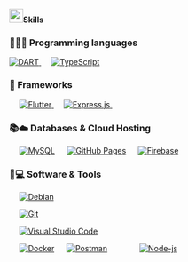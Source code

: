 
<br>
<img src="https://media2.giphy.com/media/QssGEmpkyEOhBCb7e1/giphy.gif?cid=ecf05e47a0n3gi1bfqntqmob8g9aid1oyj2wr3ds3mg700bl&rid=giphy.gif" width ="25"><b>Skills</b>


### 👨🏽‍💻 Programming languages

<p align="left"> 
  

  <a href="https://www.typescriptlang.org/">
    <img alt="DART" src="https://img.shields.io/badge/Dart-0175C2?style=for-the-badge&logo=dart&logoColor=white"/>
  </a>
&emsp;
<a href="https://python.org/">
    <img alt="TypeScript" src="https://img.shields.io/badge/TypeScript-007ACC?style=for-the-badge&logo=typescript&logoColor=white"/>
  </a>
 

</p>

### 🚀 Frameworks
<p align="left"> 
&emsp;
  <a href="https://flutter.dev/" target="_blank"> 
     <img alt="Flutter" src="https://img.shields.io/badge/Flutter-02569B?style=for-the-badge&logo=flutter&logoColor=white">
   </a>
  &emsp; 
  <a href="https://www.typescriptlang.org/" target="_blank"> 
   <img alt="Express.js" src="https://img.shields.io/badge/Express.js-404D59?style=for-the-badge">
  </a>   
  &emsp;
  
 
</p>

### 📚☁️ Databases & Cloud Hosting
<p align="left">
  &emsp;
    <a href="https://www.mysql.com/"><img alt="MySQL" src="https://img.shields.io/badge/MySQL-00000F?style=for-the-badge&logo=mysql&logoColor=white"></a>
<!--   &emsp;
    <a href="https://www.sqlite.org/"><img alt="SQLite" src ="https://img.shields.io/badge/SQLite-07405E?style=for-the-badge&logo=sqlite&logoColor=white"/></a> -->
  &emsp;
    <a href="https://www.github.com"><img alt="GitHub Pages" src="https://img.shields.io/badge/GitHub-100000?style=for-the-badge&logo=github&logoColor=white"></a>
  &emsp;
<a href="https://firebase.google.com/"><img alt="Firebase" src ="https://img.shields.io/badge/firebase-ffca28?style=for-the-badge&logo=firebase&logoColor=black"></a>
 </p>

 ### 🔧💻 Software & Tools
 
<p>
  &emsp;
    <a href="https://www.debian.org/index.es.html"><img alt="Debian" src="https://img.shields.io/badge/Debian-A81D33?style=for-the-badge&logo=debian&logoColor=white"></a>
  
  &emsp;
    <a href="https://git-scm.com/"><img alt="Git" src="https://img.shields.io/badge/GIT-E44C30?style=for-the-badge&logo=git&logoColor=white"></a>
  
   

  &emsp;
    <a href="#"><img alt="Visual Studio Code" src="https://img.shields.io/badge/Visual_Studio_Code-0078D4?style=for-the-badge&logo=visual%20studio%20code&logoColor=white"></a>


</a>
    &emsp;
    <a href="#"><img alt="Docker" src="https://img.shields.io/badge/Docker-2CA5E0?style=for-the-badge&logo=docker&logoColor=white"></a>
     &emsp;
    <a href="#"><img alt="Postman" src="https://img.shields.io/badge/Postman-FF6C37?style=for-the-badge&logo=Postman&logoColor=white"></a>
     &emsp;
  </a>
    &emsp;
    </a>
    &emsp;
     <a href="https://nodejs.org/en/"><img alt="Node-js" src="https://img.shields.io/badge/Node.js-43853D?style=for-the-badge&logo=node.js&logoColor=white"></a>
 
 

